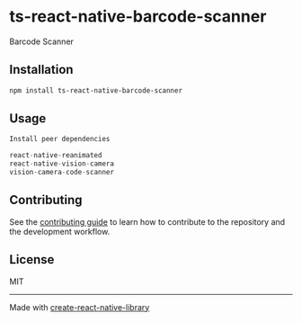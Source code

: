 # ts-react-native-barcode-scanner

Barcode Scanner

## Installation

```sh
npm install ts-react-native-barcode-scanner
```

## Usage

```js
Install peer dependencies

react-native-reanimated
react-native-vision-camera
vision-camera-code-scanner
```

## Contributing

See the [contributing guide](CONTRIBUTING.md) to learn how to contribute to the repository and the development workflow.

## License

MIT

---

Made with [create-react-native-library](https://github.com/callstack/react-native-builder-bob)
